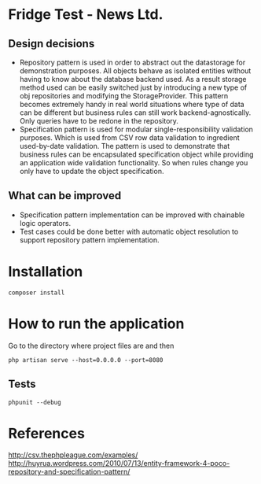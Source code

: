 # Fridge Test - News Ltd.

## Design decisions
* Repository pattern is used in order to abstract out the datastorage for demonstration purposes. All objects behave as isolated entities without having to know about the database backend used. As a result storage method used can be easily switched just by introducing a new type of obj repositories and modifying the StorageProvider. This pattern becomes extremely handy in real world situations where type of data can be different but business rules can still work backend-agnostically. Only queries have to be redone in the repository.
* Specification pattern is used for modular single-responsibility validation purposes. Which is used from CSV row data validation to ingredient used-by-date validation. The pattern is used to demonstrate that business rules can be encapsulated specification object while providing an application wide validation functionality. So when rules change you only have to update the object specification.

## What can be improved
* Specification pattern implementation can be improved with chainable logic operators.
* Test cases could be done better with automatic object resolution to support repository pattern implementation.

# Installation
```
composer install
```

# How to run the application
Go to the directory where project files are and then

```
php artisan serve --host=0.0.0.0 --port=8080
```

## Tests
```
phpunit --debug
```

# References
http://csv.thephpleague.com/examples/
http://huyrua.wordpress.com/2010/07/13/entity-framework-4-poco-repository-and-specification-pattern/
